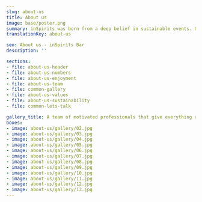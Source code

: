 ```yaml
---
slug: about-us
title: About us
image: base/poster.png
summary: inSpirits was born from a deep belief in sustainable events. Our founders, Timo and Carlos, aim to provide first-class service and unforgettable moments…
translationKey: about-us

seo: About us - inSpirits Bar
description: ''

sections:
- file: about-us-header
- file: about-us-numbers
- file: about-us-enjoyment
- file: about-us-team
- file: common-gallery
- file: about-us-values
- file: about-us-sustainability
- file: common-lets-talk

gallery_title: A team of motivated professionals that give everything at every event
boxes:
- image: about-us/gallery/02.jpg
- image: about-us/gallery/03.jpg
- image: about-us/gallery/04.jpg
- image: about-us/gallery/05.jpg
- image: about-us/gallery/06.jpg
- image: about-us/gallery/07.jpg
- image: about-us/gallery/08.jpg
- image: about-us/gallery/09.jpg
- image: about-us/gallery/10.jpg
- image: about-us/gallery/11.jpg
- image: about-us/gallery/12.jpg
- image: about-us/gallery/13.jpg
---
```

